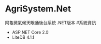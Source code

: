 # AgriSystem.Net
阿龜微氣候天眼通後台系統 .NET版本
#系統資訊
<ul>
<li>ASP.NET Core 2.0</li>
<li>LiteDB 4.1.1</li>
</ul>
